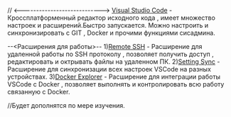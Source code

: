 // <---------------------------->
[Visual Studio Code](https://code.visualstudio.com/download) -  Кроссплатформенный редактор исходного кода , имеет множество настроек и расширений.Быстро запускается. Можно настроить и синхронизировать с GIT , Docker и прочими функциями сисадмина.

--<Расширения для работы>--
1)[Remote SSH](https://marketplace.visualstudio.com/items?itemName=ms-vscode-remote.remote-ssh-edit) - Расширение для удаленной работы по SSH протоколу , позволяет получить доступ , редактировать и октрывать файлы на удаленном ПК.
2)[Setting Sync](https://marketplace.visualstudio.com/items?itemName=Shan.code-settings-sync) - Расширение для синхронизации всех настроек VSCode на разных устройствах.
3)[Docker Explorer](https://marketplace.visualstudio.com/items?itemName=formulahendry.docker-explorer) - Расширение для интеграции работы VSCode с Docker , позволяет выполнять и контролировать всю работу связанную с Docker.

//Будет дополнятся по мере изучения.
